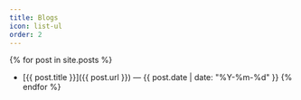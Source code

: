 ```yaml
---
title: Blogs
icon: list-ul
order: 2
---
```


{% for post in site.posts %}
- [{{ post.title }}]({{ post.url }}) — {{ post.date | date: "%Y-%m-%d" }}
{% endfor %}
